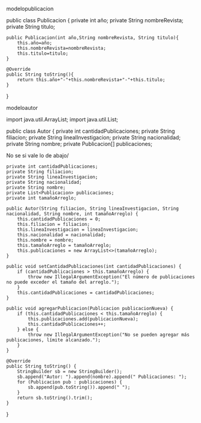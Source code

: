 modelopublicacion

public class Publicacion {
    private int año;
    private String nombreRevista;
    private String titulo;
    
    public Publicacion(int año,String nombreRevista, String titulo){
        this.año=año;
        this.nombreRevista=nombreRevista;
        this.titulo=titulo;
    }
    
    @Override
    public String toString(){
        return this.año+"-"+this.nombreRevista+"-"+this.titulo;
    }
}







modeloautor

import java.util.ArrayList;
import java.util.List;

public class Autor {
    private int cantidadPublicaciones;
    private String filiacion;
    private String linealInvestigacion;
    private String nacionalidad;
    private String nombre;
    private Publicacion[] publicaciones;
    
No se si vale lo de abajo/

    private int cantidadPublicaciones;
    private String filiacion;
    private String lineaInvestigacion;
    private String nacionalidad;
    private String nombre;
    private List<Publicacion> publicaciones;
    private int tamañoArreglo;

    public Autor(String filiacion, String lineaInvestigacion, String nacionalidad, String nombre, int tamañoArreglo) {
        this.cantidadPublicaciones = 0;
        this.filiacion = filiacion;
        this.lineaInvestigacion = lineaInvestigacion;
        this.nacionalidad = nacionalidad;
        this.nombre = nombre;
        this.tamañoArreglo = tamañoArreglo;
        this.publicaciones = new ArrayList<>(tamañoArreglo);
    }

    public void setCantidadPublicaciones(int cantidadPublicaciones) {
        if (cantidadPublicaciones > this.tamañoArreglo) {
            throw new IllegalArgumentException("El número de publicaciones no puede exceder el tamaño del arreglo.");
        }
        this.cantidadPublicaciones = cantidadPublicaciones;
    }

    public void agregarPublicacion(Publicacion publicacionNueva) {
        if (this.cantidadPublicaciones < this.tamañoArreglo) {
            this.publicaciones.add(publicacionNueva);
            this.cantidadPublicaciones++;
        } else {
            throw new IllegalArgumentException("No se pueden agregar más publicaciones, límite alcanzado.");
        }
    }

    @Override
    public String toString() {
        StringBuilder sb = new StringBuilder();
        sb.append("Autor: ").append(nombre).append(" Publicaciones: ");
        for (Publicacion pub : publicaciones) {
            sb.append(pub.toString()).append(" ");
        }
        return sb.toString().trim();
    }
}








